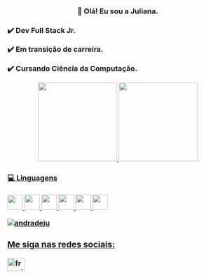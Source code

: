 <h3 align="center"> 👋 Olá! Eu sou a Juliana.<h3>
  
  <p> ✔️ Dev Full Stack Jr.</p>
  <p> ✔️ Em transição de carreira.</p>
  <p> ✔️ Cursando Ciência da Computação.</p>
  
  
  <div align="center">
  <a href="https://github.com/andradeju">
  <img height="180em" src="https://github-readme-stats.vercel.app/api?username=andradeju&show_icons=true&theme=dracula&include_all_commits=true&count_private=true"/>
  <img height="180em" src="https://github-readme-stats.vercel.app/api/top-langs/?username=andradeju&layout=compact&langs_count=7&theme=dracula"/>
</div>
 
      
  <h4> 💻 Linguagens</h4>
  
  <p align="left">
  <img src="https://cdn.jsdelivr.net/gh/devicons/devicon/icons/html5/html5-original.svg" width="35" height="34" />
  <img src="https://cdn.jsdelivr.net/gh/devicons/devicon/icons/css3/css3-original.svg" width="35" height="35" />
  <img src="https://cdn.jsdelivr.net/gh/devicons/devicon/icons/javascript/javascript-original.svg" width="35" height="35" />
  <img src="https://cdn.jsdelivr.net/gh/devicons/devicon/icons/react/react-original.svg" width="35" height="35" />
  <img src="https://cdn.jsdelivr.net/gh/devicons/devicon/icons/typescript/typescript-original.svg" width="35" height="35" />
  <img src="https://cdn.jsdelivr.net/gh/devicons/devicon/icons/java/java-original.svg" width="35" height="35" />
          
  </p>
  
  
<p align="left" <img align="left" style="display:block;" src="https://github-readme-stats.vercel.app/api/top-langs?username=andradeju&show_icons=true&locale=en&layout=compact" alt="andradeju" /></p>
  
  <p align="left"> <img src="https://komarev.com/ghpvc/?username=franciscpd&label=Profile%20views&color=0e75b6&style=flat" alt="andradeju" /> </p>
  
  <h3 align="left">Me siga nas redes sociais:</h3>
<p align="left">
<a href="https://www.linkedin.com/in/juliana-andrade/" target="blank"><img align="center" src="https://raw.githubusercontent.com/rahuldkjain/github-profile-readme-generator/master/src/images/icons/Social/linked-in-alt.svg" alt="franciscpd" height="30" width="40" /></a>
</p>
